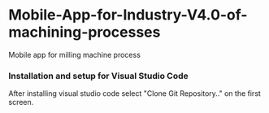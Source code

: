 # Mobile-App-for-Industry-V4.0-of-machining-processes

Mobile app for milling machine process

### Installation and setup for Visual Studio Code

After installing visual studio code select "Clone Git Repository.." on the first screen.
